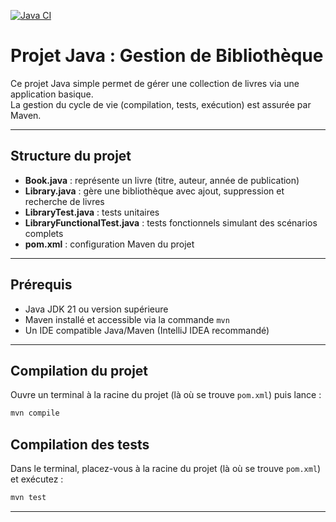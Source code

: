 [![Java CI](https://github.com/calulazone/LibraryProject/actions/workflows/maven.yml/badge.svg)](https://github.com/calulazone/LibraryProject/actions/workflows/maven.yml)

# Projet Java : Gestion de Bibliothèque

Ce projet Java simple permet de gérer une collection de livres via une application basique.  
La gestion du cycle de vie (compilation, tests, exécution) est assurée par Maven.

---

## Structure du projet

- **Book.java** : représente un livre (titre, auteur, année de publication)  
- **Library.java** : gère une bibliothèque avec ajout, suppression et recherche de livres  
- **LibraryTest.java** : tests unitaires  
- **LibraryFunctionalTest.java** : tests fonctionnels simulant des scénarios complets  
- **pom.xml** : configuration Maven du projet  

---

## Prérequis

- Java JDK 21 ou version supérieure  
- Maven installé et accessible via la commande `mvn`  
- Un IDE compatible Java/Maven (IntelliJ IDEA recommandé)  

---

## Compilation du projet

Ouvre un terminal à la racine du projet (là où se trouve `pom.xml`) puis lance :

```bash
mvn compile
```

## Compilation des tests

Dans le terminal, placez-vous à la racine du projet (là où se trouve `pom.xml`) et exécutez :

```bash
mvn test
````

---
